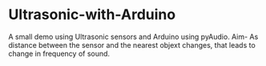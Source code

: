 # Ultrasonic-with-Arduino
A small demo using Ultrasonic sensors and Arduino using pyAudio.
Aim- As distance between the sensor and the nearest objext changes, that leads to change in frequency of sound.
